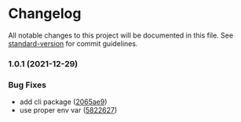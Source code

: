# Changelog

All notable changes to this project will be documented in this file. See [standard-version](https://github.com/conventional-changelog/standard-version) for commit guidelines.

### 1.0.1 (2021-12-29)


### Bug Fixes

* add cli package ([2065ae9](https://github.com/subgraphs/eip721/commit/2065ae931ecd238040df6ad24280f3fd8291be1b))
* use proper env var ([5822627](https://github.com/subgraphs/eip721/commit/582262761e7ccff44863f09b2a91123ac6b93913))
